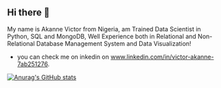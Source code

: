 ## Hi there 👋
My name is Akanne Victor from Nigeria, am Trained Data Scientist in Python, SQL and MongoDB,
Well Experience both in Relational and Non-Relational Database Management System and Data Visualization!
- you can check me on inkedin on www.linkedin.com/in/victor-akanne-7ab251276.

[![Anurag's GitHub stats](https://github-readme-stats.vercel.app/api?username=akans23)](https://github.com/anuraghazra/github-readme-stats)


<!--
**akans23/akans23** is a ✨ _special_ ✨ repository because its `README.md` (this file) appears on your GitHub profile.

Here are some ideas to get you started:

- 🔭 I’m currently working on ...
- 🌱 I’m currently learning ...
- 👯 I’m looking to collaborate on ...
- 🤔 I’m looking for help with ...
- 💬 Ask me about ...
- 📫 How to reach me: ...
- 😄 Pronouns: ...
- ⚡ Fun fact: ...
-->
